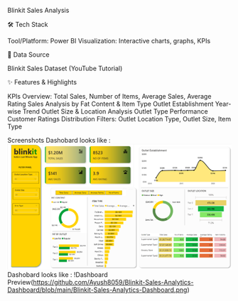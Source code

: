 Blinkit Sales Analysis

🛠 Tech Stack

Tool/Platform: Power BI
Visualization: Interactive charts, graphs, KPIs

📂 Data Source

Blinkit Sales Dataset (YouTube Tutorial)

✨ Features & Highlights

KPIs Overview: Total Sales, Number of Items, Average Sales, Average Rating
Sales Analysis by Fat Content & Item Type
Outlet Establishment Year-wise Trend
Outlet Size & Location Analysis
Outlet Type Performance
Customer Ratings Distribution
Filters: Outlet Location Type, Outlet Size, Item Type

Screenshots
Dashobard looks like : ![Alt text](https://github.com/Ayush8059/Blinkit-Sales-Analytics-Dashboard/blob/main/Blinkit-Sales-Analytics-Dashboard.png)
Dashobard looks like : !Dashboard Preview(https://github.com/Ayush8059/Blinkit-Sales-Analytics-Dashboard/blob/main/Blinkit-Sales-Analytics-Dashboard.png)
